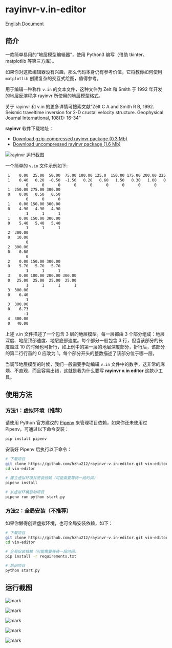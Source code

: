 # rayinvr-v.in-editor

[English Document](https://github.com/hzhu212/rayinvr-v.in-editor/blob/master/readme.md)

## 简介

一款简单易用的“地层模型编辑器”，使用 Python3 编写（借助 tkinter、matplotlib 等第三方库）。

如果你对这款编辑器没有兴趣，那么代码本身仍有参考价值，它将教你如何使用 `matplotlib` 创建复杂的交互式绘图，值得参考。

用于编辑一种称作 `v.in` 的文本文件，这种文件为 Zelt 和 Smith 于 1992 年开发的地层反演程序 rayinvr 所使用的地层模型格式。

关于 rayinvr 和 v.in 的更多详情可搜索文献“Zelt C A and Smith R B, 1992. Seismic traveltime inversion for 2-D crustal velocity structure. Geophysical Journal International, 108(1): 16-34”

**rayinvr** 软件下载地址：

- [Download gzip-compressed rayinvr package (0.3 Mb)](http://terra.rice.edu/department/faculty/zelt/rayinvr.tar.gz)
- [Download uncompressed rayinvr package (1.6 Mb)](http://terra.rice.edu/department/faculty/zelt/rayinvr.tar)

![rayinvr 运行截图](http://os09d5k4j.bkt.clouddn.com/image/171214/6bHH4fhhJG.png?imageslim)

一个简单的 `v.in` 文件示例如下:

```txt
 1    0.00  25.00  50.00  75.00 100.00 125.0  150.00 175.00 200.00 225.00
 1    0.40   0.20  -0.50  -1.50   0.20   0.60   1.50   0.30   1.00   0.70
         0      0      0      0      0      0      0      0      0      0
 1  250.00 275.00 300.00
 0    0.00   0.50   0.50
         0      0      0
 1    0.00 150.00 300.00
 0    4.90   4.90   4.90
         1      1      1
 1    0.00 150.00 300.00
 0    5.40   5.40   5.40
         1      1      1
 2  300.00
 0   10.00
         0
 2  300.00
 0    0.00
         0
 2    0.00 150.00 300.00
 0    5.70   5.70   5.70
         1      1      1
 3    0.00 100.00 200.00 300.00
 0   25.00  25.00  25.00  25.00
         1      1      1      1
 3  300.00
 0    6.40
         1
 3  300.00
 0    6.73
        -1
 4  300.00
 0   40.00
```

上述 v.in 文件描述了一个包含 3 层的地层模型。每一层都由 3 个部分组成：地层深度、地层顶部速度、地层底部速度。每个部分一般包含 3 行，但当该部分的长度超过 10 的时候也可折行，如上例中的第一层的地层深度部分，折行后，该部分的第二行行首的 0 应改为 1。每个部分开头的整数描述了该部分位于哪一层。

当调节地层模型的时候，我们一般需要手动编辑 `v.in` 文件中的数字，这非常的麻烦、不直观，而且容易出错，这就是我为什么要写 **rayinvr v.in editor** 这款小工具。

## 使用方法

### 方法1：虚拟环境（推荐）

请使用 Python 官方建议的 [Pipenv](https://github.com/pypa/pipenv) 来管理项目依赖，如果你还未使用过 Pipenv，可通过以下命令安装：

```sh
pip install pipenv
```

安装好 Pipenv 后执行以下命令：

```sh
# 下载项目
git clone https://github.com/hzhu212/rayinvr-v.in-editor.git vin-editor
cd vin-editor

# 建立虚拟环境并安装依赖（可能需要等待一段时间）
pipenv install

# 从虚拟环境启动项目
pipenv run python start.py
```

### 方法2：全局安装（不推荐）

如果你懒得创建虚拟环境，也可全局安装依赖，如下：

```sh
# 下载项目
git clone https://github.com/hzhu212/rayinvr-v.in-editor.git vin-editor
cd vin-editor

# 全局安装依赖（可能需要等待一段时间）
pip install -r requirements.txt

# 启动项目
python start.py
```

## 运行截图

![mark](http://os09d5k4j.bkt.clouddn.com/image/171220/EFBHF1c7Im.png?imageslim)

![mark](http://os09d5k4j.bkt.clouddn.com/image/171220/5c1Ef9B82h.png?imageslim)

![mark](http://os09d5k4j.bkt.clouddn.com/image/171220/akL5DJ4g76.png?imageslim)

![mark](http://os09d5k4j.bkt.clouddn.com/image/171220/hhiGELFBCa.png?imageslim)

![mark](http://os09d5k4j.bkt.clouddn.com/image/171220/J8iFH91ELJ.png?imageslim)
